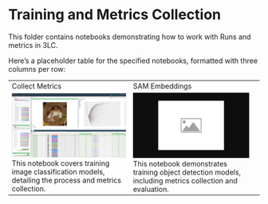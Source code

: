 # Training and Metrics Collection

This folder contains notebooks demonstrating how to work with Runs and metrics in 3LC.

Here’s a placeholder table for the specified notebooks, formatted with three columns per row:

|  |  |  |
|------------|------------|------------|
| Collect Metrics | SAM Embeddings |  |
| [![train-image-classification](../images/collect-only.png)](collect_metrics_only) <br> This notebook covers training image classification models, detailing the process and metrics collection. | [![train-object-detection](../images/placeholder.png)](train-object-detection.ipynb) <br> This notebook demonstrates training object detection models, including metrics collection and evaluation. ||


